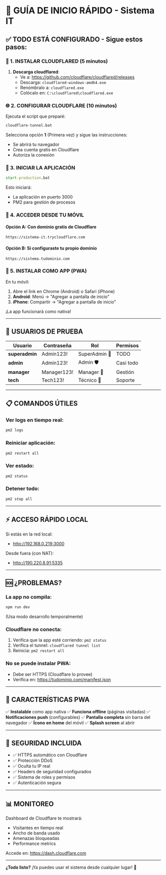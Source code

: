 # 🚀 GUÍA DE INICIO RÁPIDO - Sistema IT

## ✅ TODO ESTÁ CONFIGURADO - Sigue estos pasos:

### 📱 1. INSTALAR CLOUDFLARED (5 minutos)

1. **Descarga cloudflared**:
   - Ve a: https://github.com/cloudflare/cloudflared/releases
   - Descarga: `cloudflared-windows-amd64.exe`
   - Renómbralo a: `cloudflared.exe`
   - Colócalo en: `C:\cloudflared\cloudflared.exe`

### 🌐 2. CONFIGURAR CLOUDFLARE (10 minutos)

Ejecuta el script que preparé:
```cmd
cloudflare-tunnel.bat
```

Selecciona opción **1** (Primera vez) y sigue las instrucciones:
- Se abrirá tu navegador
- Crea cuenta gratis en Cloudflare
- Autoriza la conexión

### 🚀 3. INICIAR LA APLICACIÓN

```cmd
start-production.bat
```

Esto iniciará:
- La aplicación en puerto 3000
- PM2 para gestión de procesos

### 📲 4. ACCEDER DESDE TU MÓVIL

#### Opción A: Con dominio gratis de Cloudflare
```
https://sistema-it.trycloudflare.com
```

#### Opción B: Si configuraste tu propio dominio
```
https://sistema.tudominio.com
```

### 📱 5. INSTALAR COMO APP (PWA)

En tu móvil:
1. Abre el link en Chrome (Android) o Safari (iPhone)
2. **Android**: Menú → "Agregar a pantalla de inicio"
3. **iPhone**: Compartir → "Agregar a pantalla de inicio"

¡La app funcionará como nativa!

---

## 🔑 USUARIOS DE PRUEBA

| Usuario | Contraseña | Rol | Permisos |
|---------|-----------|-----|----------|
| **superadmin** | Admin123! | SuperAdmin 👑 | TODO |
| **admin** | Admin123! | Admin 🛡️ | Casi todo |
| **manager** | Manager123! | Manager 👔 | Gestión |
| **tech** | Tech123! | Técnico 🔧 | Soporte |

---

## 📋 COMANDOS ÚTILES

### Ver logs en tiempo real:
```cmd
pm2 logs
```

### Reiniciar aplicación:
```cmd
pm2 restart all
```

### Ver estado:
```cmd
pm2 status
```

### Detener todo:
```cmd
pm2 stop all
```

---

## ⚡ ACCESO RÁPIDO LOCAL

Si estás en la red local:
- http://192.168.0.219:3000

Desde fuera (con NAT):
- http://190.220.8.91:5335

---

## 🆘 ¿PROBLEMAS?

### La app no compila:
```cmd
npm run dev
```
(Usa modo desarrollo temporalmente)

### Cloudflare no conecta:
1. Verifica que la app esté corriendo: `pm2 status`
2. Verifica el tunnel: `cloudflared tunnel list`
3. Reinicia: `pm2 restart all`

### No se puede instalar PWA:
- Debe ser HTTPS (Cloudflare lo provee)
- Verifica en: https://tudominio.com/manifest.json

---

## 📱 CARACTERÍSTICAS PWA

✅ **Instalable** como app nativa
✅ **Funciona offline** (páginas visitadas)
✅ **Notificaciones push** (configurables)
✅ **Pantalla completa** sin barra del navegador
✅ **Ícono en home** del móvil
✅ **Splash screen** al abrir

---

## 🔐 SEGURIDAD INCLUIDA

- ✅ HTTPS automático con Cloudflare
- ✅ Protección DDoS
- ✅ Oculta tu IP real
- ✅ Headers de seguridad configurados
- ✅ Sistema de roles y permisos
- ✅ Autenticación segura

---

## 📊 MONITOREO

Dashboard de Cloudflare te mostrará:
- Visitantes en tiempo real
- Ancho de banda usado
- Amenazas bloqueadas
- Performance metrics

Accede en: https://dash.cloudflare.com

---

**¿Todo listo?** ¡Ya puedes usar el sistema desde cualquier lugar! 🎉